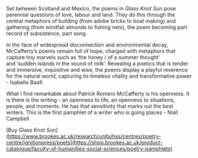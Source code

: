 Set between Scotland and Mexico, the poems in *Glass Knot Sun* pose perennial questions of love, labour and land. They do this through the central metaphors of building (from adobe bricks to boat making) and gathering (from windfall almonds to fishing nets), the poem becoming part record of subsistence, part song.

In the face of widespread disconnection and environmental decay, 
McCafferty’s poems remain full of hope, charged with metaphors 
that capture tiny marvels such as ‘the honey / of a summer thought’ 
and ‘sudden islands in the sound of milk’. Revealing a poetics 
that is tender and immersive, inquisitive and wise, the poems display 
a playful reverence for the natural world, capturing its timeless 
vitality and transformative power - Isabelle Baafi

What I find remarkable about Patrick Romero McCafferty is his openness. 
It is there is the writing - an openness to life, an openness to situations, 
people, and moments. He has that sensitivity that marks out the best writers. 
This is the first pamphlet of a writer who is going places - Niall Campbell

[Buy Glass Knot Sun](https://www.brookes.ac.uk/research/units/hss/centres/poetry-centre/ignitionpress/poets](https://shop.brookes.ac.uk/product-catalogue/faculty-of-humanities-social-sciences/poetry-pamphlets)
